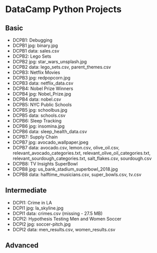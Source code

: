 # DataCamp Python Projects

## Basic
 * DCPB1: Debugging
 * DCPB1 jpg: binary.jpg
 * DCPB1 data: sales.csv
 * DCPB2: Lego Sets
 * DCPB2 jpg: star_wars_unsplash.jpg
 * DCPB2 data: lego_sets.csv, parent_themes.csv
 * DCPB3: Netflix Movies
 * DCPB3 jpg: redpopcorn.jpg
 * DCPB3 data: netflix_data.csv
 * DCPB4: Nobel Prize Winners
 * DCPB4 jpg: Nobel_Prize.jpg
 * DCPB4 data: nobel.csv
 * DCPB5: NYC Public Schools
 * DCPB5 jpg: schoolbus.jpg
 * DCPB5 data: schools.csv
 * DCPB6: Sleep Tracking
 * DCPB6 jpg: insomina.jpg
 * DCPB6 data: sleep_health_data.csv
 * DCPB7: Supply Chain
 * DCPB7 jpg: avocado_wallpaper.jpeg
 * DCPB7 data: avocado.csv, lemon.csv, olive_oil.csv, relevant_avocado_categories.txt, relevant_olive_oil_categories.txt, relevant_sourdough_categories.txt, salt_flakes.csv, sourdough.csv
* DCPB8: TV Insights SuperBowl
 * DCPB8 jpg: us_bank_stadium_superbowl_2018.jpg
 * DCPB8 data: halftime_musicians.csv, super_bowls.csv, tv.csv

## Intermediate
 * DCPI1: Crime in LA
 * DCPI1 jpg: la_skyline.jpg
 * DCPI1 data: crimes.csv (missing - 27.5 MB)
 * DCPI2: Hypothesis Testing Men and Women Soccer
 * DCPI2 jpg: soccer-pitch.jpg
 * DCPI2 data: men_results.csv, women_results.csv
 
## Advanced
